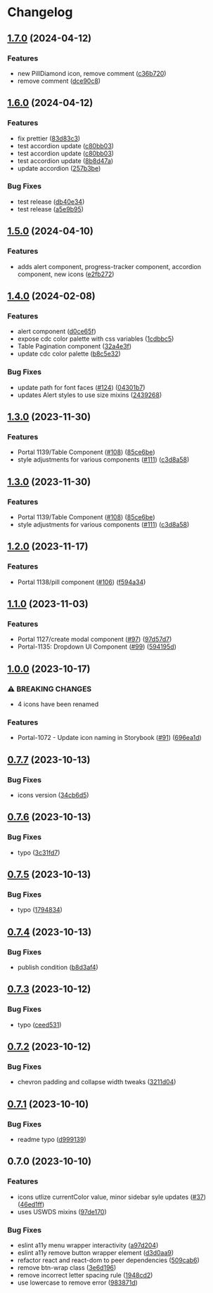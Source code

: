 # Changelog

## [1.7.0](https://github.com/CDCgov/cdc-react/compare/cdc-react-v1.6.0...cdc-react-v1.7.0) (2024-04-12)


### Features

* new PillDiamond icon, remove comment ([c36b720](https://github.com/CDCgov/cdc-react/commit/c36b720665bc1e34b6f4e164d3a583c3196f21ec))
* remove comment ([dce90c8](https://github.com/CDCgov/cdc-react/commit/dce90c8257483899ec10ab280c8d57d8aea3ee96))

## [1.6.0](https://github.com/CDCgov/cdc-react/compare/cdc-react-v1.5.0...cdc-react-v1.6.0) (2024-04-12)


### Features

* fix prettier ([83d83c3](https://github.com/CDCgov/cdc-react/commit/83d83c3cb6dc21b4370a3a2cce597e1efc0b683d))
* test accordion update ([c80bb03](https://github.com/CDCgov/cdc-react/commit/c80bb03fdb6b86a0425814fa6a28d8460ed78817))
* test accordion update ([c80bb03](https://github.com/CDCgov/cdc-react/commit/c80bb03fdb6b86a0425814fa6a28d8460ed78817))
* test accordion update ([8b8d47a](https://github.com/CDCgov/cdc-react/commit/8b8d47a33b6bfbd7eb208e7e741996728158bd01))
* update accordion ([257b3be](https://github.com/CDCgov/cdc-react/commit/257b3be93c364def8fbc350d20f4e17515e09ab6))


### Bug Fixes

* test release ([db40e34](https://github.com/CDCgov/cdc-react/commit/db40e345970b41995f2f099c2e98edcf7ff8f2eb))
* test release ([a5e9b95](https://github.com/CDCgov/cdc-react/commit/a5e9b95f1836268ee7596b7e2c9f5b9fb1dd9d55))

## [1.5.0](https://github.com/CDCgov/cdc-react/compare/cdc-react-v1.4.0...cdc-react-v1.5.0) (2024-04-10)


### Features

* adds alert component, progress-tracker component, accordion component, new icons ([e2fb272](https://github.com/CDCgov/cdc-react/commit/e2fb272c11155841b24ffd68d860c19ecdf56275))

## [1.4.0](https://github.com/CDCgov/cdc-react/compare/cdc-react-v1.3.0...cdc-react-v1.4.0) (2024-02-08)


### Features

* alert component ([d0ce65f](https://github.com/CDCgov/cdc-react/commit/d0ce65f90815f3f3def65a1dbcaeee4b6bab6407))
* expose cdc color palette with css variables ([1cdbbc5](https://github.com/CDCgov/cdc-react/commit/1cdbbc5943cb1da1da8029f015f9ffed25d603b1))
* Table Pagination component ([32a4e3f](https://github.com/CDCgov/cdc-react/commit/32a4e3f14b665b53056b83641513302d0929ce10))
* update cdc color palette ([b8c5e32](https://github.com/CDCgov/cdc-react/commit/b8c5e324fc427129f9be8702a551ee1de71198a4))


### Bug Fixes

* update path for font faces ([#124](https://github.com/CDCgov/cdc-react/issues/124)) ([04301b7](https://github.com/CDCgov/cdc-react/commit/04301b7b9176e5e261cd1baa04eca2e7b30fb733))
* updates Alert styles to use size mixins ([2439268](https://github.com/CDCgov/cdc-react/commit/243926872ce773b7659769de84a3a5ed658adfc2))

## [1.3.0](https://github.com/CDCgov/cdc-react/compare/cdc-react-v1.2.0...cdc-react-v1.3.0) (2023-11-30)


### Features

* Portal 1139/Table Component  ([#108](https://github.com/CDCgov/cdc-react/issues/108)) ([85ce6be](https://github.com/CDCgov/cdc-react/commit/85ce6be0690ca88f0e0106d4564b47fa610d1b62))
* style adjustments for various components ([#111](https://github.com/CDCgov/cdc-react/issues/111)) ([c3d8a58](https://github.com/CDCgov/cdc-react/commit/c3d8a587774be91a96f4d7c01e83450cb634c316))

## [1.3.0](https://github.com/CDCgov/cdc-react/compare/cdc-react-v1.2.0...cdc-react-v1.3.0) (2023-11-30)


### Features

* Portal 1139/Table Component  ([#108](https://github.com/CDCgov/cdc-react/issues/108)) ([85ce6be](https://github.com/CDCgov/cdc-react/commit/85ce6be0690ca88f0e0106d4564b47fa610d1b62))
* style adjustments for various components ([#111](https://github.com/CDCgov/cdc-react/issues/111)) ([c3d8a58](https://github.com/CDCgov/cdc-react/commit/c3d8a587774be91a96f4d7c01e83450cb634c316))

## [1.2.0](https://github.com/CDCgov/cdc-react/compare/cdc-react-v1.1.0...cdc-react-v1.2.0) (2023-11-17)


### Features

* Portal 1138/pill component ([#106](https://github.com/CDCgov/cdc-react/issues/106)) ([f594a34](https://github.com/CDCgov/cdc-react/commit/f594a34abdb3aa104da3266cf7f23dfd53193ead))

## [1.1.0](https://github.com/CDCgov/cdc-react/compare/cdc-react-v1.0.0...cdc-react-v1.1.0) (2023-11-03)


### Features

* Portal 1127/create modal component ([#97](https://github.com/CDCgov/cdc-react/issues/97)) ([97d57d7](https://github.com/CDCgov/cdc-react/commit/97d57d7621d02001ba5e8a91ab8309a4599d6db0))
* Portal-1135: Dropdown UI Component ([#99](https://github.com/CDCgov/cdc-react/issues/99)) ([594195d](https://github.com/CDCgov/cdc-react/commit/594195d3bd659643266cf28e828ee5db808f08f6))

## [1.0.0](https://github.com/CDCgov/cdc-react/compare/cdc-react-v0.7.7...cdc-react-v1.0.0) (2023-10-17)


### ⚠ BREAKING CHANGES

* 4 icons have been renamed

### Features

* Portal-1072 - Update icon naming in Storybook ([#91](https://github.com/CDCgov/cdc-react/issues/91)) ([696ea1d](https://github.com/CDCgov/cdc-react/commit/696ea1dda52711e784f37b3230326e729bc38259))

## [0.7.7](https://github.com/CDCgov/cdc-react/compare/cdc-react-v0.7.6...cdc-react-v0.7.7) (2023-10-13)


### Bug Fixes

* icons version ([34cb6d5](https://github.com/CDCgov/cdc-react/commit/34cb6d5c5c20394d434037590d79bfb3f1c7f836))

## [0.7.6](https://github.com/CDCgov/cdc-react/compare/cdc-react-v0.7.5...cdc-react-v0.7.6) (2023-10-13)


### Bug Fixes

* typo ([3c31fd7](https://github.com/CDCgov/cdc-react/commit/3c31fd77796e94030dfe188c1cb18a7955f9db49))

## [0.7.5](https://github.com/CDCgov/cdc-react/compare/cdc-react-v0.7.4...cdc-react-v0.7.5) (2023-10-13)


### Bug Fixes

* typo ([1794834](https://github.com/CDCgov/cdc-react/commit/1794834f3443dddfca521ca0b154524ffb632b66))

## [0.7.4](https://github.com/CDCgov/cdc-react/compare/cdc-react-v0.7.3...cdc-react-v0.7.4) (2023-10-13)


### Bug Fixes

* publish condition ([b8d3af4](https://github.com/CDCgov/cdc-react/commit/b8d3af4235ac60a526b6da42378bbdc1c753aa10))

## [0.7.3](https://github.com/CDCgov/cdc-react/compare/cdc-react-v0.7.2...cdc-react-v0.7.3) (2023-10-12)


### Bug Fixes

* typo ([ceed531](https://github.com/CDCgov/cdc-react/commit/ceed5314ed47fa75f6cbd96b0a7756e41d978c57))

## [0.7.2](https://github.com/CDCgov/cdc-react/compare/cdc-react-v0.7.1...cdc-react-v0.7.2) (2023-10-12)


### Bug Fixes

* chevron padding and collapse width tweaks ([3211d04](https://github.com/CDCgov/cdc-react/commit/3211d049871e05382c38024fd41221b21a99d352))

## [0.7.1](https://github.com/CDCgov/cdc-react/compare/cdc-react-v0.7.0...cdc-react-v0.7.1) (2023-10-10)


### Bug Fixes

* readme typo ([d999139](https://github.com/CDCgov/cdc-react/commit/d99913985876af865e52c20ce632cb436a80e650))

## 0.7.0 (2023-10-10)


### Features

* icons utlize currentColor value, minor sidebar syle updates ([#37](https://github.com/CDCgov/cdc-react/issues/37)) ([46ed1ff](https://github.com/CDCgov/cdc-react/commit/46ed1ff2e8f96af6b0eafe0fb4919db3c0850497))
* uses USWDS mixins ([97de170](https://github.com/CDCgov/cdc-react/commit/97de1700f73f8195ee7f66deabba56e5752431ad))


### Bug Fixes

* eslint a11y menu wrapper interactivity ([a97d204](https://github.com/CDCgov/cdc-react/commit/a97d2043bc0b8185f5f4e48c84f5ef64adf18a14))
* eslint a11y remove button wrapper element ([d3d0aa9](https://github.com/CDCgov/cdc-react/commit/d3d0aa966c2c7f7a147754a5dfecc7b67b33efb9))
* refactor react and react-dom to peer dependencies ([509cab6](https://github.com/CDCgov/cdc-react/commit/509cab63f957cbf7081140494f47e4ef45fb0759))
* remove btn-wrap class ([3e6d196](https://github.com/CDCgov/cdc-react/commit/3e6d1961a4568177fa986378ea483f7bbc2d6ce3))
* remove incorrect letter spacing rule ([1948cd2](https://github.com/CDCgov/cdc-react/commit/1948cd2120df8feeff7626eab646a1bbb25a6ab1))
* use lowercase to remove error ([983871d](https://github.com/CDCgov/cdc-react/commit/983871dd722fa69514c8f98fe55021d89d08aa3e))
